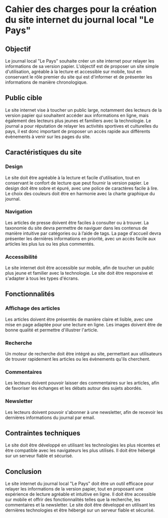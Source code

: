 # Cahier des charges pour la création du site internet du journal local "Le Pays"

## Objectif
Le journal local "Le Pays" souhaite créer un site internet pour relayer les informations de sa version papier. L'objectif est de proposer un site simple d'utilisation, agréable à la lecture et accessible sur mobile, tout en conservant le rôle premier du site qui est d'informer et de présenter les informations de manière chronologique.

## Public cible
Le site internet vise à toucher un public large, notamment des lecteurs de la version papier qui souhaitent accéder aux informations en ligne, mais également des lecteurs plus jeunes et familiers avec la technologie. Le journal a pour réputation de relayer les activités sportives et culturelles du pays, il est donc important de proposer un accès rapide aux différents évènements à venir sur les pages du site.

## Caractéristiques du site

### Design
Le site doit être agréable à la lecture et facile d'utilisation, tout en conservant le confort de lecture que peut fournir la version papier. Le design doit être sobre et épuré, avec une police de caractères facile à lire. Le choix des couleurs doit être en harmonie avec la charte graphique du journal.

### Navigation
Les articles de presse doivent être faciles à consulter ou à trouver. La taxonomie du site devra permettre de naviguer dans les contenus de manière intuitive par catégories ou à l’aide de tags. La page d'accueil devra présenter les dernières informations en priorité, avec un accès facile aux articles les plus lus ou les plus commentés.

### Accessibilité
Le site internet doit être accessible sur mobile, afin de toucher un public plus jeune et familier avec la technologie. Le site doit être responsive et s'adapter à tous les types d'écrans.

## Fonctionnalités

### Affichage des articles
Les articles doivent être présentés de manière claire et lisible, avec une mise en page adaptée pour une lecture en ligne. Les images doivent être de bonne qualité et permettre d'illustrer l'article.

### Recherche
Un moteur de recherche doit être intégré au site, permettant aux utilisateurs de trouver rapidement les articles ou les évènements qu'ils cherchent.

### Commentaires
Les lecteurs doivent pouvoir laisser des commentaires sur les articles, afin de favoriser les échanges et les débats autour des sujets abordés.

### Newsletter
Les lecteurs doivent pouvoir s'abonner à une newsletter, afin de recevoir les dernières informations du journal par email.

## Contraintes techniques
Le site doit être développé en utilisant les technologies les plus récentes et être compatible avec les navigateurs les plus utilisés. Il doit être hébergé sur un serveur fiable et sécurisé.

## Conclusion
Le site internet du journal local "Le Pays" doit être un outil efficace pour relayer les informations de la version papier, tout en proposant une expérience de lecture agréable et intuitive en ligne. Il doit être accessible sur mobile et offrir des fonctionnalités telles que la recherche, les commentaires et la newsletter. Le site doit être développé en utilisant les dernières technologies et être hébergé sur un serveur fiable et sécurisé.

